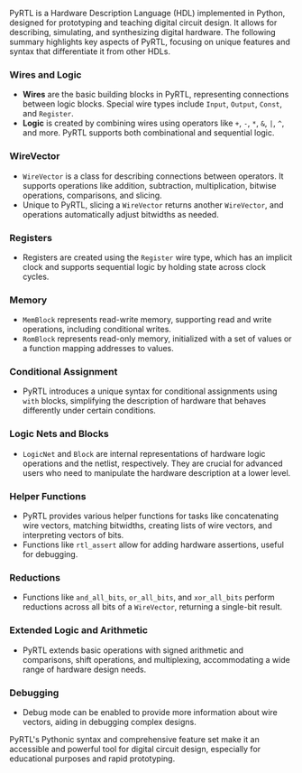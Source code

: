 PyRTL is a Hardware Description Language (HDL) implemented in Python, designed for prototyping and teaching digital circuit design. It allows for describing, simulating, and synthesizing digital hardware. The following summary highlights key aspects of PyRTL, focusing on unique features and syntax that differentiate it from other HDLs.

### Wires and Logic

- **Wires** are the basic building blocks in PyRTL, representing connections between logic blocks. Special wire types include `Input`, `Output`, `Const`, and `Register`.
- **Logic** is created by combining wires using operators like `+`, `-`, `*`, `&`, `|`, `^`, and more. PyRTL supports both combinational and sequential logic.

### WireVector

- `WireVector` is a class for describing connections between operators. It supports operations like addition, subtraction, multiplication, bitwise operations, comparisons, and slicing.
- Unique to PyRTL, slicing a `WireVector` returns another `WireVector`, and operations automatically adjust bitwidths as needed.

### Registers

- Registers are created using the `Register` wire type, which has an implicit clock and supports sequential logic by holding state across clock cycles.

### Memory

- `MemBlock` represents read-write memory, supporting read and write operations, including conditional writes.
- `RomBlock` represents read-only memory, initialized with a set of values or a function mapping addresses to values.

### Conditional Assignment

- PyRTL introduces a unique syntax for conditional assignments using `with` blocks, simplifying the description of hardware that behaves differently under certain conditions.

### Logic Nets and Blocks

- `LogicNet` and `Block` are internal representations of hardware logic operations and the netlist, respectively. They are crucial for advanced users who need to manipulate the hardware description at a lower level.

### Helper Functions

- PyRTL provides various helper functions for tasks like concatenating wire vectors, matching bitwidths, creating lists of wire vectors, and interpreting vectors of bits.
- Functions like `rtl_assert` allow for adding hardware assertions, useful for debugging.

### Reductions

- Functions like `and_all_bits`, `or_all_bits`, and `xor_all_bits` perform reductions across all bits of a `WireVector`, returning a single-bit result.

### Extended Logic and Arithmetic

- PyRTL extends basic operations with signed arithmetic and comparisons, shift operations, and multiplexing, accommodating a wide range of hardware design needs.

### Debugging

- Debug mode can be enabled to provide more information about wire vectors, aiding in debugging complex designs.

PyRTL's Pythonic syntax and comprehensive feature set make it an accessible and powerful tool for digital circuit design, especially for educational purposes and rapid prototyping.
